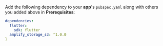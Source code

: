 Add the following dependency to your **app**'s `pubspec.yaml` along with others you added above in **Prerequisites**:

```yaml
dependencies:
  flutter:
    sdk: flutter
  amplify_storage_s3: ^1.0.0
}
```
